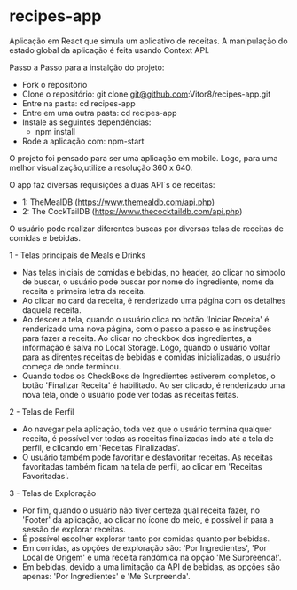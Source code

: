 # recipes-app

Aplicação em React que simula um aplicativo de receitas. A manipulação do estado global da aplicação é feita usando Context API.

Passo a Passo para a instalção do projeto:

- Fork o repositório
- Clone o repositório: git clone git@github.com:Vitor8/recipes-app.git
- Entre na pasta: cd recipes-app
- Entre em uma outra pasta: cd recipes-app
- Instale as seguintes dependências:
	- npm install
- Rode a aplicação com: npm-start

O projeto foi pensado para ser uma aplicação em mobile. Logo, para uma melhor visualização,utilize a resolução 360 x 640.

O app faz diversas requisições a duas API´s de receitas:
  - 1: TheMealDB (https://www.themealdb.com/api.php)
  - 2: The CockTailDB (https://www.thecocktaildb.com/api.php)

O usuário pode realizar diferentes buscas por diversas telas de receitas de comidas e bebidas.

1 - Telas principais de Meals e Drinks

  - Nas telas iniciais de comidas e bebidas, no header, ao clicar no símbolo de buscar, o usuário pode buscar por nome do ingrediente, nome da receita e primeira
  letra da receita.
  - Ao clicar no card da receita, é renderizado uma página com os detalhes daquela receita.
  - Ao descer a tela, quando o usuário clica no botão 'Iniciar Receita' é renderizado uma nova página, com o passo a passo e as instruções para fazer a receita. 
    Ao clicar no checkbox dos ingredientes, a informação é salva no Local Storage. Logo, quando o usuário voltar para as direntes receitas de bebidas e comidas 
    inicializadas, o usuário começa de onde terminou.
  - Quando todos os CheckBoxs de Ingredientes estiverem completos, o botão 'Finalizar Receita' é habilitado. Ao ser clicado, é renderizado uma nova tela, onde
  o usuário pode ver todas as receitas feitas.
  
2 - Telas de Perfil

  - Ao navegar pela aplicação, toda vez que o usuário termina qualquer receita, é possível ver todas as receitas finalizadas indo até a tela de perfil, e clicando
  em 'Receitas Finalizadas'.
  - O usuário também pode favoritar e desfavoritar receitas. As receitas favoritadas também ficam na tela de perfil, ao clicar em 'Receitas Favoritadas'.
  
3 - Telas de Exploração

  - Por fim, quando o usuário não tiver certeza qual receita fazer, no 'Footer' da aplicação, ao clicar no ícone do meio, é possível ir para a sessão
  de explorar receitas. 
  - É possível escolher explorar tanto por comidas quanto por bebidas.
  - Em comidas, as opções de exploração são: 'Por Ingredientes', 'Por Local de Origem' e uma receita randômica na opção 'Me Surpreenda!'.
  - Em bebidas, devido a uma limitação da API de bebidas, as opções são apenas: 'Por Ingredientes' e 'Me Surpreenda'.

